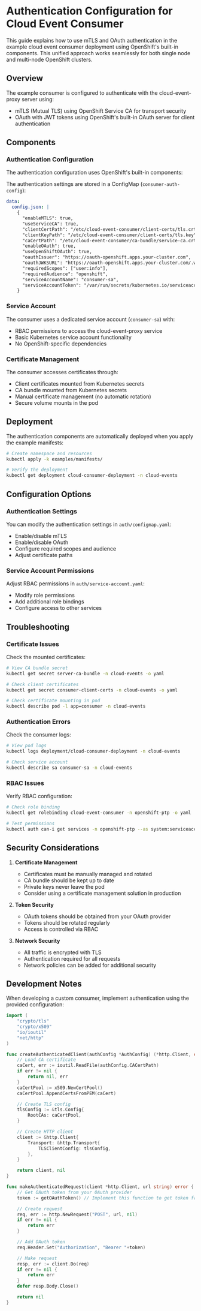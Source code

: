 # Authentication Configuration for Cloud Event Consumer

This guide explains how to use mTLS and OAuth authentication in the example cloud event consumer deployment using OpenShift's built-in components. This unified approach works seamlessly for both single node and multi-node OpenShift clusters.

## Overview

The example consumer is configured to authenticate with the cloud-event-proxy server using:
- mTLS (Mutual TLS) using OpenShift Service CA for transport security
- OAuth with JWT tokens using OpenShift's built-in OAuth server for client authentication

## Components

### Authentication Configuration

The authentication configuration uses OpenShift's built-in components:

The authentication settings are stored in a ConfigMap (`consumer-auth-config`):
```yaml
data:
  config.json: |
    {
      "enableMTLS": true,
      "useServiceCA": true,
      "clientCertPath": "/etc/cloud-event-consumer/client-certs/tls.crt",
      "clientKeyPath": "/etc/cloud-event-consumer/client-certs/tls.key",
      "caCertPath": "/etc/cloud-event-consumer/ca-bundle/service-ca.crt",
      "enableOAuth": true,
      "useOpenShiftOAuth": true,
      "oauthIssuer": "https://oauth-openshift.apps.your-cluster.com",
      "oauthJWKSURL": "https://oauth-openshift.apps.your-cluster.com/.well-known/jwks.json",
      "requiredScopes": ["user:info"],
      "requiredAudience": "openshift",
      "serviceAccountName": "consumer-sa",
      "serviceAccountToken": "/var/run/secrets/kubernetes.io/serviceaccount/token"
    }
```

### Service Account

The consumer uses a dedicated service account (`consumer-sa`) with:
- RBAC permissions to access the cloud-event-proxy service
- Basic Kubernetes service account functionality
- No OpenShift-specific dependencies

### Certificate Management

The consumer accesses certificates through:
- Client certificates mounted from Kubernetes secrets
- CA bundle mounted from Kubernetes secrets
- Manual certificate management (no automatic rotation)
- Secure volume mounts in the pod

## Deployment

The authentication components are automatically deployed when you apply the example manifests:

```bash
# Create namespace and resources
kubectl apply -k examples/manifests/

# Verify the deployment
kubectl get deployment cloud-consumer-deployment -n cloud-events
```

## Configuration Options

### Authentication Settings

You can modify the authentication settings in `auth/configmap.yaml`:
- Enable/disable mTLS
- Enable/disable OAuth
- Configure required scopes and audience
- Adjust certificate paths

### Service Account Permissions

Adjust RBAC permissions in `auth/service-account.yaml`:
- Modify role permissions
- Add additional role bindings
- Configure access to other services

## Troubleshooting

### Certificate Issues

Check the mounted certificates:
```bash
# View CA bundle secret
kubectl get secret server-ca-bundle -n cloud-events -o yaml

# Check client certificates
kubectl get secret consumer-client-certs -n cloud-events -o yaml

# Check certificate mounting in pod
kubectl describe pod -l app=consumer -n cloud-events
```

### Authentication Errors

Check the consumer logs:
```bash
# View pod logs
kubectl logs deployment/cloud-consumer-deployment -n cloud-events

# Check service account
kubectl describe sa consumer-sa -n cloud-events
```

### RBAC Issues

Verify RBAC configuration:
```bash
# Check role binding
kubectl get rolebinding cloud-event-consumer -n openshift-ptp -o yaml

# Test permissions
kubectl auth can-i get services -n openshift-ptp --as system:serviceaccount:cloud-events:consumer-sa
```

## Security Considerations

1. **Certificate Management**
   - Certificates must be manually managed and rotated
   - CA bundle should be kept up to date
   - Private keys never leave the pod
   - Consider using a certificate management solution in production

2. **Token Security**
   - OAuth tokens should be obtained from your OAuth provider
   - Tokens should be rotated regularly
   - Access is controlled via RBAC

3. **Network Security**
   - All traffic is encrypted with TLS
   - Authentication required for all requests
   - Network policies can be added for additional security

## Development Notes

When developing a custom consumer, implement authentication using the provided configuration:

```go
import (
    "crypto/tls"
    "crypto/x509"
    "io/ioutil"
    "net/http"
)

func createAuthenticatedClient(authConfig *AuthConfig) (*http.Client, error) {
    // Load CA certificate
    caCert, err := ioutil.ReadFile(authConfig.CACertPath)
    if err != nil {
        return nil, err
    }
    caCertPool := x509.NewCertPool()
    caCertPool.AppendCertsFromPEM(caCert)

    // Create TLS config
    tlsConfig := &tls.Config{
        RootCAs: caCertPool,
    }

    // Create HTTP client
    client := &http.Client{
        Transport: &http.Transport{
            TLSClientConfig: tlsConfig,
        },
    }

    return client, nil
}

func makeAuthenticatedRequest(client *http.Client, url string) error {
    // Get OAuth token from your OAuth provider
    token := getOAuthToken() // Implement this function to get token from your OAuth provider

    // Create request
    req, err := http.NewRequest("POST", url, nil)
    if err != nil {
        return err
    }

    // Add OAuth token
    req.Header.Set("Authorization", "Bearer "+token)

    // Make request
    resp, err := client.Do(req)
    if err != nil {
        return err
    }
    defer resp.Body.Close()

    return nil
}
```
